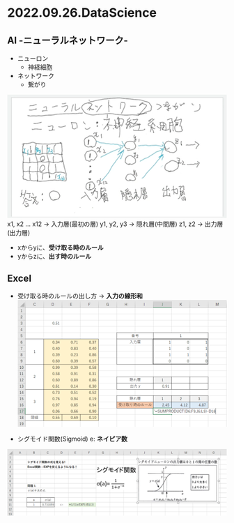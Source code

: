 # 2022.09.26.DataScience
## AI -ニューラルネットワーク-
- ニューロン
  - 神経細胞
- ネットワーク
  - 繋がり

![](2022-09-26-09-21-05.png)
x1, x2 ... x12 -> 入力層(最初の層)
y1, y2, y3 -> 隠れ層(中間層)
z1, z2 -> 出力層(出力層)

- xからyに、**受け取る時のルール**
- yからzに、**出す時のルール**

## Excel
- 受け取る時のルールの出し方 -> **入力の線形和**
![](2022-09-26-10-22-02.png)

- シグモイド関数(Sigmoid)
e: **ネイピア数**

![](2022-09-26-11-02-26.png)

